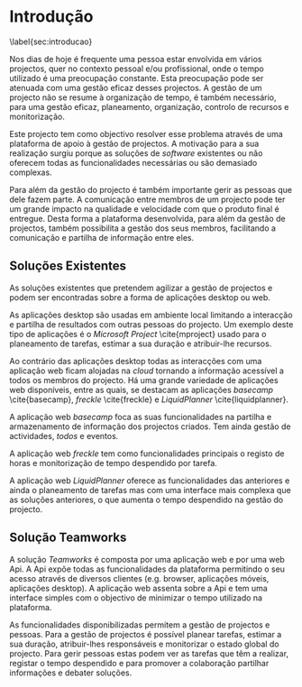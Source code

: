 Introdução
=

\label{sec:introducao}

Nos dias de hoje é frequente uma pessoa estar envolvida em vários projectos, quer no contexto pessoal e/ou profissional, onde o tempo utilizado é uma preocupação constante. Esta preocupação pode ser atenuada com uma gestão eficaz desses projectos. 
A gestão de um projecto não se resume à organização de tempo, é também necessário, para uma gestão eficaz, planeamento, organização, controlo de recursos e monitorização. 

Este projecto tem como objectivo resolver esse problema através de uma plataforma de apoio à gestão de projectos. A motivação para a sua realização surgiu porque as soluções de *software* existentes ou não oferecem todas as funcionalidades necessárias ou são demasiado complexas.

Para além da gestão do projecto é também importante gerir as pessoas que dele fazem parte. A comunicação entre membros de um projecto pode ter um grande impacto na qualidade e velocidade com que o produto final é entregue. Desta forma a plataforma desenvolvida, para além da gestão de projectos, também possibilita a gestão dos seus membros, facilitando a comunicação e partilha de informação entre eles.

Soluções Existentes
-

As soluções existentes que pretendem agilizar a gestão de projectos e podem ser encontradas sobre a forma de aplicações desktop ou web. 

As aplicações desktop são usadas em ambiente local limitando a interacção e partilha de resultados com outras pessoas do projecto.
Um exemplo deste tipo de aplicações é o *Microsoft Project* \cite{mproject} usado para o planeamento de tarefas, estimar a sua duração e atribuir-lhe recursos. 

Ao contrário das aplicações desktop todas as interacções com uma aplicação web ficam alojadas na *cloud* tornando a informação acessível a todos os membros do projecto. Há uma grande variedade de aplicações web disponíveis, entre as quais, se destacam as aplicações *basecamp* \cite{basecamp}, *freckle* \cite{freckle} e *LiquidPlanner* \cite{liquidplanner}.

A aplicação web *basecamp* foca as suas funcionalidades na partilha e armazenamento de informação dos projectos criados. Tem ainda gestão de actividades, *todos* e eventos.

A aplicação web *freckle* tem como funcionalidades principais o registo de horas e monitorização de tempo despendido por tarefa.

A aplicação web *LiquidPlanner* oferece as funcionalidades das anteriores e ainda o planeamento de tarefas mas com uma interface mais complexa que as soluções anteriores, o que aumenta o tempo despendido na gestão do projecto. 

Solução Teamworks
-

A solução *Teamworks* é composta por uma aplicação web e por uma web Api. A Api expõe todas as funcionalidades da plataforma permitindo o seu acesso através de diversos clientes (e.g. browser, aplicações móveis, aplicações desktop).
A aplicação web assenta sobre a Api e tem uma interface simples com o objectivo de minimizar o tempo utilizado na plataforma.

As funcionalidades disponibilizadas permitem a gestão de projectos e pessoas. 
Para a gestão de projectos é possível planear tarefas, estimar a sua duração, atribuir-lhes responsáveis e monitorizar o estado global do projecto. Para gerir pessoas estas podem ver as tarefas que têm a realizar, registar o tempo despendido e para promover a colaboração partilhar informações e debater soluções.
